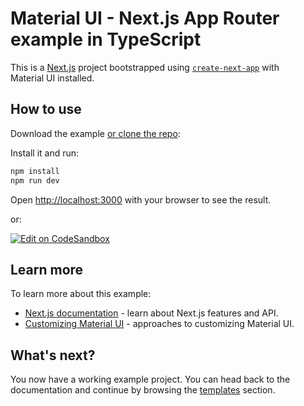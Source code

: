 # Material UI - Next.js App Router example in TypeScript

This is a [Next.js](https://nextjs.org/) project bootstrapped using [`create-next-app`](https://github.com/vercel/next.js/tree/HEAD/packages/create-next-app) with Material UI installed.

## How to use

Download the example [or clone the repo](https://github.com/dcat23/material-ui-nextjs-ts):

<!-- #default-branch-switch -->


Install it and run:

```bash
npm install
npm run dev
```

Open [http://localhost:3000](http://localhost:3000) with your browser to see the result.

or:

<!-- #default-branch-switch -->

[![Edit on CodeSandbox](https://codesandbox.io/static/img/play-codesandbox.svg)](https://codesandbox.io/p/github/dcat23/material-ui-nextjs-ts)

## Learn more

To learn more about this example:

- [Next.js documentation](https://nextjs.org/docs) - learn about Next.js features and API.
- [Customizing Material UI](https://mui.com/material-ui/customization/how-to-customize/) - approaches to customizing Material UI.

## What's next?

<!-- #default-branch-switch -->

You now have a working example project.
You can head back to the documentation and continue by browsing the [templates](https://mui.com/material-ui/getting-started/templates/) section.
